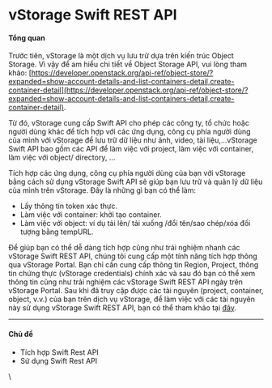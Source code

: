 # vStorage Swift REST API

#### Tổng quan <a href="#vstorageswiftrestapi-tongquan" id="vstorageswiftrestapi-tongquan"></a>

Trước tiên, vStorage là một dịch vụ lưu trữ dựa trên kiến trúc Object Storage. Vì vậy để am hiểu chi tiết về Object Storage API, vui lòng tham khảo: [https://developer.openstack.org/api-ref/object-store/?expanded=show-account-details-and-list-containers-detail,create-container-detail](https://developer.openstack.org/api-ref/object-store/?expanded=show-account-details-and-list-containers-detail,create-container-detail).

Từ đó, vStorage cung cấp Swift API cho phép các công ty, tổ chức hoặc người dùng khác để tích hợp với các ứng dụng, công cụ phía người dùng của mình với vStorage để lưu trữ dữ liệu như ảnh, video, tài liệu,...vStorage Swift API bao gồm các API để làm việc với project, làm việc với container, làm việc với object/ directory, ...

Tích hợp các ứng dụng, công cụ phía người dùng của bạn với vStorage bằng cách sử dụng vStorage Swift API sẽ giúp bạn lưu trữ và quản lý dữ liệu của mình trên vStorage. Đây là những gì bạn có thể làm:

* Lấy thông tin token xác thực.
* Làm việc với container: khởi tạo container.
* Làm việc với object: ví dụ tải lên/ tải xuống /đổi tên/sao chép/xóa đối tượng bằng tempURL.

Để giúp bạn có thể dễ dàng tích hợp cũng như trải nghiệm nhanh các vStorage Swift REST API, chúng tôi cung cấp một tính năng tích hợp thông qua vStorage Portal. Bạn chỉ cần cung cấp thông tin Region, Project, thông tin chứng thực (vStorage credentials) chính xác và sau đó bạn có thể xem thông tin cũng như trải nghiệm các vStorage Swift REST API ngày trên vStorage Portal. Sau khi đã truy cập được các tài nguyên (project, container, object, v.v.) của bạn trên dịch vụ vStorage, để làm việc với các tài nguyên này sử dụng vStorage Swift REST API, bạn có thể tham khảo tại [đây](https://vstorage.console.vngcloud.vn/assets/resources/vos-docx/vStorage-RESTFUL-API.pdf).

***

#### Chủ đề <a href="#vstorageswiftrestapi-chude" id="vstorageswiftrestapi-chude"></a>

* Tích hợp Swift Rest API
* Sử dụng Swift Rest API

\
